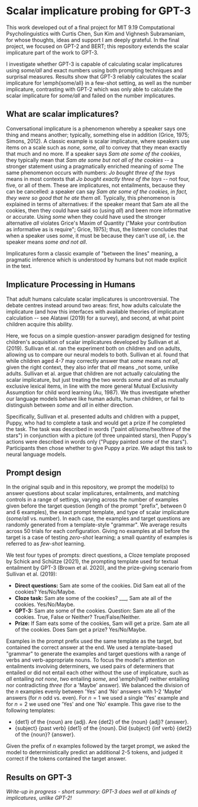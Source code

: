 # Scalar implicature probing for GPT-3

This work developed out of a final project for MIT 9.19 Computational Psycholinguistics with Curtis Chen, Sun Kim and Vighnesh Subramaniam, for whose thoughts, ideas and support I am deeply grateful.
In the final project, we focused on GPT-2 and BERT; this repository extends the scalar implicature part of the work to GPT-3.

I investigate whether GPT-3 is capable of calculating scalar implicatures using _some/all_ and exact numbers using both prompting techniques and surprisal measures. 
Results show that GPT-3 reliably calculates the scalar implicature for \emph{some/all} in a few-shot setting, as well as the number implicature, contrasting with GPT-2 
which was only able to calculate the scalar implicature for _some/all_ and failed on the number implicatures.

## What are scalar implicatures?

Conversational implicature is a phenomenon whereby a speaker says one thing and means another; 
typically, something else in addition (Grice, 1975; Simons, 2012). 
A classic example is scalar implicature, where speakers use items on a scale such as _none, some, all_
to convey that they mean exactly that much and no more. 
If a speaker says _Sam ate some of the cookies_, they typically mean that _Sam ate some but not all of the cookies_ -- 
a stronger statement using a pragmatically enriched meaning of _some_ 
The same phenomenon occurs with numbers: _Jo bought three of the toys_ means in most contexts that 
_Jo bought exactly three of the toys_ -- not four, five, or all of them. 
These are implicatures, not entailments, because they can be cancelled: a speaker can say 
_Sam ate some of the cookies, in fact, they were so good that he ate them all_. 
Typically, this phenomenon is explained in terms of alternatives: if the speaker meant that Sam ate all the cookies, 
then they could have said so (using _all_) and been more informative or accurate. 
Using _some_ when they could have used the stronger alternative _all_ violates Grice's Maxim of Quantity 
("Make your contribution as informative as is require"; Grice, 1975); 
thus, the listener concludes that when a speaker uses _some_, it must be because they can't use _all_, i.e. the speaker means _some and not all_.  

Implicatures form a classic example of "between the lines" meaning, a pragmatic inference which is understood by humans but not made explicit in the text.

## Implicature Processing in Humans

That adult humans calculate scalar implicatures is uncontroversial. 
The debate centres instead around two areas: first, how adults calculate the implicature 
(and how this interfaces with available theories of implicature calculation -- see Alatawi (2019) for a survey), and second, at what point children acquire this ability.

Here, we focus on a simple question-answer paradigm designed for testing children's acquisition of scalar implicatures developed by 
Sullivan et al. (2019). Sullivan et al. ran the experiment both on children and on adults, allowing us to compare our neural models to both. 
Sullivan et al. found that while children aged 4-7 may correctly answer that _some_ means _not all_, given the right context, they also infer that _all_ means 
_not some, unlike adults. Sullivan et al. argue that children are not actually calculating the scalar implicature, 
but just treating the two words _some_ and _all_ as mutually exclusive lexical items, in line with the more general Mutual Exclusivity Assumption for child word learning
(Au, 1987). 
We thus investigate whether our language models behave like human adults, human children, or fail to distinguish between _some_ and _all_ in either direction.

Specifically, Sullivan et al. presented adults and children with a puppet, Puppy, who had to complete a task and would get a prize if he completed the task. 
The task was described in words ("paint _all/some/two/three_ of the stars") in conjunction with a picture (of three unpainted stars), 
then Puppy's actions were described in words only ("Puppy painted _some_ of the stars"). 
Participants then chose whether to give Puppy a prize. 
We  adapt this task to neural language models.

## Prompt design

In the original squib and in this repository, we prompt the model(s) to answer questions about scalar implicatures, entailments, and matching controls in a range of settings, 
varying across the number of examples given before the target question (length of the prompt "prefix", between 0 and 6 examples), 
the exact prompt template, and type of scalar implicature (_some/all_ vs. number). 
In each case, the examples and target questions are randomly generated from a template-style "grammar". 
We average results across 50 trials for each configuration. 
Giving no examples at all before the target is a case of testing _zero-shot_ learning; a small quantity of examples is referred to as _few-shot_ learning. 

We test four types of prompts: direct questions, a Cloze template proposed by Schick and Schütze (2021), 
the prompting template used for textual entailment by GPT-3 (Brown et al. 2020), and the prize-giving scenario from Sullivan et al. (2019):

* **Direct questions:** Sam ate some of the cookies. Did Sam eat all of the cookies? Yes/No/Maybe.
* **Cloze task:** Sam ate some of the cookies? ___, Sam ate all of the cookies. Yes/No/Maybe.
* **GPT-3:** Sam ate some of the cookies. Question: Sam ate all of the cookies. True, False or Neither? True/False/Neither.
* **Prize:** If Sam eats some of the cookies, Sam will get a prize. Sam ate all of the cookies. Does Sam get a prize? Yes/No/Maybe.

Examples in the prompt prefix used the same template as the target, but contained the correct answer at the end. 
We used a template-based "grammar" to generate the examples and target questions with a range of verbs and verb-appropriate nouns. 
To focus the model's attention on entailments involving determiners, we used pairs of determiners that entailed or did not entail each other without the use of implicature, such as _all_ entailing _not none_, _two_ entailing _some_, and \emph{half} neither entailing nor contradicting _three_ (for a 'Maybe' answer). We balanced the division of the $n$ examples evenly between 'Yes' and 'No' answers with 1-2 'Maybe' answers (for $n$ odd vs. even). For $n=1$ we used a single 'Yes' example and for $n=2$ we used one 'Yes' and one 'No' example. This gave rise to the following templates:

* {det1} of the {noun} are {adj}. Are {det2} of the {noun} {adj}? {answer}.
* {subject} {past verb} {det1} of the {noun}. Did {subject} {inf verb} {det2} of the {noun}? {answer}.

Given the prefix of $n$ examples followed by the target prompt, we asked the model to deterministically predict an additional 2-5 tokens, and judged it correct if the tokens contained the target answer.

## Results on GPT-3

_Write-up in progress - short summary: GPT-3 does well at all kinds of implicatures, unlike GPT-2!_
